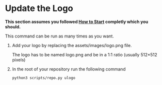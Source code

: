 # Update the Logo

**This section assumes you followed [How to Start](START.md) completly which you
should.**

This command can be run as many times as you want.

1. Add your logo by replacing the assets/images/logo.png file.

   The logo has to be named logo.png and be in a 1:1 ratio (usually 512×512
   pixels)

1. In the root of your repository run the following command

   ```shell
   python3 scripts/repo.py ulogo
   ```

